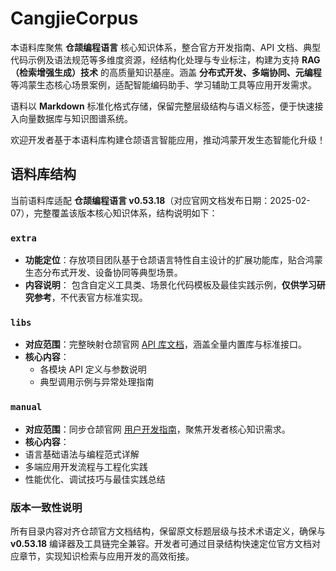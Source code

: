 # **CangjieCorpus**

本语料库聚焦 **仓颉编程语言** 核心知识体系，整合官方开发指南、API 文档、典型代码示例及语法规范等多维度资源，经结构化处理与专业标注，构建为支持 **RAG（检索增强生成）技术** 的高质量知识基座。涵盖 **分布式开发、多端协同、元编程** 等鸿蒙生态核心场景案例，适配智能编码助手、学习辅助工具等应用开发需求。

语料以 **Markdown** 标准化格式存储，保留完整层级结构与语义标签，便于快速接入向量数据库与知识图谱系统。

欢迎开发者基于本语料库构建仓颉语言智能应用，推动鸿蒙开发生态智能化升级！ 

## 语料库结构

当前语料库适配 **仓颉编程语言 v0.53.18**（对应官网文档发布日期：2025-02-07），完整覆盖该版本核心知识体系，结构说明如下：    

###  `extra`

- **功能定位**：存放项目团队基于仓颉语言特性自主设计的扩展功能库，贴合鸿蒙生态分布式开发、设备协同等典型场景。
- **内容说明**： 包含自定义工具类、场景化代码模板及最佳实践示例，**仅供学习研究参考**，不代表官方标准实现。

### `libs`

- **对应范围**：完整映射仓颉官网 [API 库文档](https://cangjie-lang.cn/docs?url=%2F0.53.18%2Flibs%2Flibs_overview.html)，涵盖全量内置库与标准接口。
- **核心内容**：
  - 各模块 API 定义与参数说明
  - 典型调用示例与异常处理指南

### `manual`

- **对应范围**：同步仓颉官网 [用户开发指南](https://cangjie-lang.cn/docs?url=%2F0.53.18%2Fuser_manual%2Fsource_zh_cn%2Ffirst_understanding%2Fbasic.html)，聚焦开发者核心知识需求。
-  **核心内容**：
  - 语言基础语法与编程范式详解
  - 多端应用开发流程与工程化实践
  - 性能优化、调试技巧与最佳实践总结

### 版本一致性说明

所有目录内容对齐仓颉官方文档结构，保留原文标题层级与技术术语定义，确保与 **v0.53.18** 编译器及工具链完全兼容。开发者可通过目录结构快速定位官方文档对应章节，实现知识检索与应用开发的高效衔接。